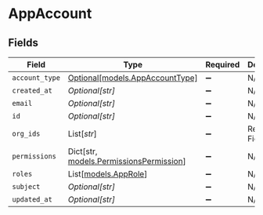 # AppAccount


## Fields

| Field                                                                         | Type                                                                          | Required                                                                      | Description                                                                   |
| ----------------------------------------------------------------------------- | ----------------------------------------------------------------------------- | ----------------------------------------------------------------------------- | ----------------------------------------------------------------------------- |
| `account_type`                                                                | [Optional[models.AppAccountType]](../models/appaccounttype.md)                | :heavy_minus_sign:                                                            | N/A                                                                           |
| `created_at`                                                                  | *Optional[str]*                                                               | :heavy_minus_sign:                                                            | N/A                                                                           |
| `email`                                                                       | *Optional[str]*                                                               | :heavy_minus_sign:                                                            | N/A                                                                           |
| `id`                                                                          | *Optional[str]*                                                               | :heavy_minus_sign:                                                            | N/A                                                                           |
| `org_ids`                                                                     | List[*str*]                                                                   | :heavy_minus_sign:                                                            | ReadOnly Fields                                                               |
| `permissions`                                                                 | Dict[str, [models.PermissionsPermission](../models/permissionspermission.md)] | :heavy_minus_sign:                                                            | N/A                                                                           |
| `roles`                                                                       | List[[models.AppRole](../models/approle.md)]                                  | :heavy_minus_sign:                                                            | N/A                                                                           |
| `subject`                                                                     | *Optional[str]*                                                               | :heavy_minus_sign:                                                            | N/A                                                                           |
| `updated_at`                                                                  | *Optional[str]*                                                               | :heavy_minus_sign:                                                            | N/A                                                                           |